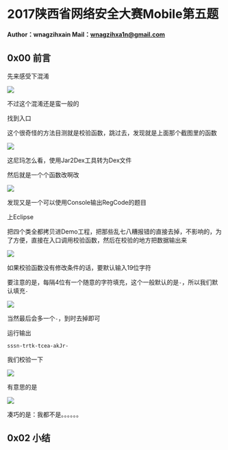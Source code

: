 # 2017陕西省网络安全大赛Mobile第五题

**Author：wnagzihxain
Mail：wnagzihxa1n@gmail.com**

## 0x00 前言
先来感受下混淆

![](Image/1.png)

不过这个混淆还是蛮一般的

找到入口

这个很奇怪的方法目测就是校验函数，跳过去，发现就是上面那个截图里的函数

![](Image/2.png)

这尼玛怎么看，使用Jar2Dex工具转为Dex文件

然后就是一个个函数改啊改

![](Image/3.png)

发现又是一个可以使用Console输出RegCode的题目

上Eclipse

把四个类全都拷贝进Demo工程，把那些乱七八糟报错的直接去掉，不影响的，为了方便，直接在入口调用校验函数，然后在校验的地方把数据输出来

![](Image/4.png)

如果校验函数没有修改条件的话，要默认输入19位字符

要注意的是，每隔4位有一个随意的字符填充，这个一般默认的是`-`，所以我们默认填充`-`

![](Image/5.png)

当然最后会多一个`-`，到时去掉即可

运行输出
```
sssn-trtk-tcea-akJr-
```

我们校验一下

![](Image/6.png)

有意思的是

![](Image/7.png)

凑巧的是：我都不是。。。。。。

## 0x02 小结
~~~


